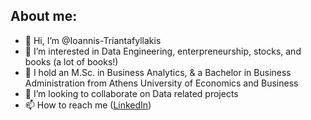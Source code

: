 ## About me:

- 👋 Hi, I’m @Ioannis-Triantafyllakis
- 👀 I’m interested in Data Engineering, enterpreneurship, stocks, and books (a lot of books!)
- 🌱 I hold an M.Sc. in Business Analytics, & a Bachelor in Business Administration from Athens University of Economics and Business
- 💞️ I’m looking to collaborate on Data related projects
- 📫 How to reach me ([LinkedIn](https://www.linkedin.com/in/john-triantafyllakis-a9761b163/))

<!---
Ioannis-Triantafyllakis/Ioannis-Triantafyllakis is a ✨ special ✨ repository because its `README.md` (this file) appears on your GitHub profile.
You can click the Preview link to take a look at your changes.
 

 
